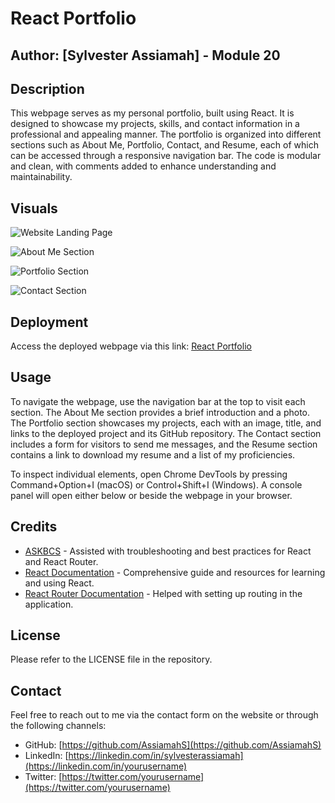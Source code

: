 # React Portfolio
## Author: [Sylvester Assiamah] - Module 20

## Description

This webpage serves as my personal portfolio, built using React. It is designed to showcase my projects, skills, and contact information in a professional and appealing manner. The portfolio is organized into different sections such as About Me, Portfolio, Contact, and Resume, each of which can be accessed through a responsive navigation bar. The code is modular and clean, with comments added to enhance understanding and maintainability.

## Visuals

![Website Landing Page](path/to/landing-page-screenshot.png)

![About Me Section](path/to/about-me-screenshot.png)

![Portfolio Section](path/to/portfolio-screenshot.png)

![Contact Section](path/to/contact-screenshot.png)

## Deployment

Access the deployed webpage via this link: [React Portfolio](https://yourusername.github.io/react-portfolio/)

## Usage

To navigate the webpage, use the navigation bar at the top to visit each section. The About Me section provides a brief introduction and a photo. The Portfolio section showcases my projects, each with an image, title, and links to the deployed project and its GitHub repository. The Contact section includes a form for visitors to send me messages, and the Resume section contains a link to download my resume and a list of my proficiencies.

To inspect individual elements, open Chrome DevTools by pressing Command+Option+I (macOS) or Control+Shift+I (Windows). A console panel will open either below or beside the webpage in your browser.

## Credits

- [ASKBCS](https://askbcs.com) - Assisted with troubleshooting and best practices for React and React Router.
- [React Documentation](https://reactjs.org/docs/getting-started.html) - Comprehensive guide and resources for learning and using React.
- [React Router Documentation](https://reactrouter.com/web/guides/quick-start) - Helped with setting up routing in the application.

## License

Please refer to the LICENSE file in the repository.

## Contact

Feel free to reach out to me via the contact form on the website or through the following channels:

- GitHub: [https://github.com/AssiamahS](https://github.com/AssiamahS)
- LinkedIn: [https://linkedin.com/in/sylvesterassiamah](https://linkedin.com/in/yourusername)
- Twitter: [https://twitter.com/yourusername](https://twitter.com/yourusername)
